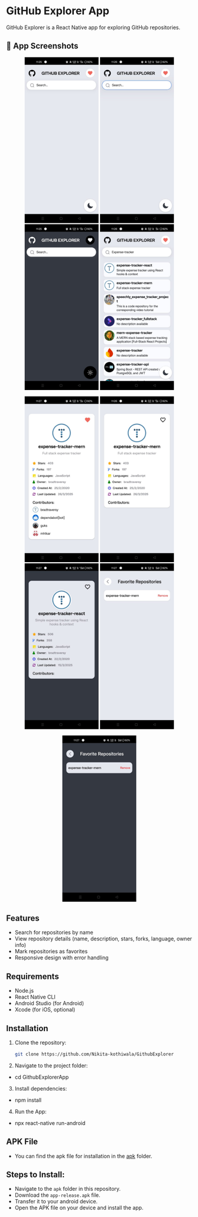 # GitHub Explorer App

GitHub Explorer is a React Native app for exploring GitHub repositories. 


 
 
## 📱 App Screenshots
<p align="center">
  <img src="./src/asst5s/Ska.jpeg" alt="Screenshot 1" width="200"/>
  <img src="./src/asst5s/Skb.jpeg" alt="Screenshot 2" width="200"/>
  <img src="./src/asst5s/Skc.jpeg" alt="Screenshot 3" width="200"/>
  <img src="./src/asst5s/Skd.jpeg" alt="Screenshot 4" width="200"/>
</p>

<p align="center">
  <img src="./src/asst5s/Skf.jpeg" alt="Screenshot 5" width="200"/>
  <img src="./src/asst5s/Skj.jpeg" alt="Screenshot 6" width="200"/>
  <img src="./src/asst5s/Skk.jpeg" alt="Screenshot 7" width="200"/>
  <img src="./src/asst5s/Skl.jpeg" alt="Screenshot 8" width="200"/>
</p>

<p align="center">
  <img src="./src/asst5s/Skm.jpeg" alt="Screenshot 9" width="200"/>
</p>

 

## Features 
- Search for repositories by name
- View repository details (name, description, stars, forks, language, owner info)
- Mark repositories as favorites
- Responsive design with error handling

## Requirements
- Node.js
- React Native CLI
- Android Studio (for Android)
- Xcode (for iOS, optional)
  

  
## Installation
1. Clone the repository:
   ```bash
   git clone https://github.com/Nikita-kothiwala/GithubExplorer

2. Navigate to the project folder:

  - cd GithubExplorerApp

3. Install dependencies:

  - npm install

4. Run the App:

  - npx react-native run-android

## APK File
 - You can find the apk file for installation in the [apk](apk/) folder.

## Steps to Install:

  - Navigate to the `apk` folder in this repository.
  - Download the `app-release.apk` file.
  - Transfer it to your android device.
  - Open the APK file on your device and install the app.